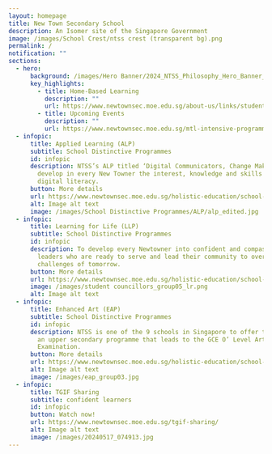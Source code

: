 ```yaml
---
layout: homepage
title: New Town Secondary School
description: An Isomer site of the Singapore Government
image: /images/School Crest/ntss crest (transparent bg).png
permalink: /
notification: ""
sections:
  - hero:
      background: /images/Hero Banner/2024_NTSS_Philosophy_Hero_Banner_1920x720px.png
      key_highlights:
        - title: Home-Based Learning
          description: ""
          url: https://www.newtownsec.moe.edu.sg/about-us/links/students/home-based-learning-hbl/
        - title: Upcoming Events
          description: ""
          url: https://www.newtownsec.moe.edu.sg/mtl-intensive-programme/
  - infopic:
      title: Applied Learning (ALP)
      subtitle: School Distinctive Programmes
      id: infopic
      description: NTSS’s ALP titled ‘Digital Communicators, Change Makers’ seeks to
        develop in every New Towner the interest, knowledge and skills in
        digital literacy.
      button: More details
      url: https://www.newtownsec.moe.edu.sg/holistic-education/school-distinctive-programmes/applied-learning-alp-from-2023/
      alt: Image alt text
      image: /images/School Distinctive Programmes/ALP/alp_edited.jpg
  - infopic:
      title: Learning for Life (LLP)
      subtitle: School Distinctive Programmes
      id: infopic
      description: To develop every Newtowner into confident and compassionate student
        leaders who are ready to serve and lead their community to overcome
        challenges of tomorrow.
      button: More details
      url: https://www.newtownsec.moe.edu.sg/holistic-education/school-distinctive-programmes/learning-for-life-llp-from-2023/
      image: /images/student councillors_group05_lr.png
      alt: Image alt text
  - infopic:
      title: Enhanced Art (EAP)
      subtitle: School Distinctive Programmes
      id: infopic
      description: NTSS is one of the 9 schools in Singapore to offer the EAP. This is
        an upper secondary programme that leads to the GCE O’ Level Art
        Examination.
      button: More details
      url: https://www.newtownsec.moe.edu.sg/holistic-education/school-distinctive-programmes/enhanced-art-eap/
      alt: Image alt text
      image: /images/eap_group03.jpg
  - infopic:
      title: TGIF Sharing
      subtitle: confident learners
      id: infopic
      button: Watch now!
      url: https://www.newtownsec.moe.edu.sg/tgif-sharing/
      alt: Image alt text
      image: /images/20240517_074913.jpg
---
```

